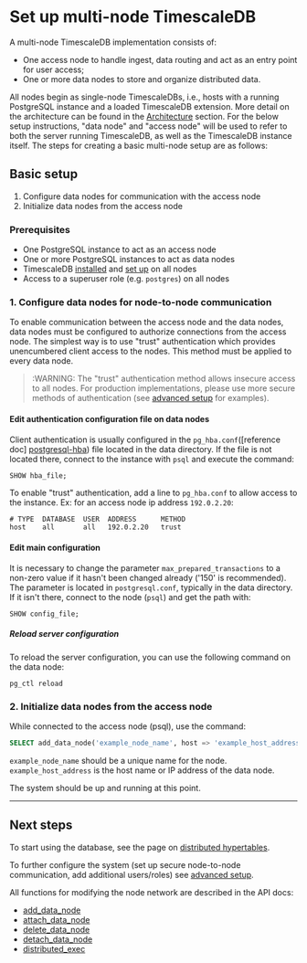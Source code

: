 # Set up multi-node TimescaleDB [](basic-multi-node-setup)

A multi-node TimescaleDB implementation consists of: 
- One access node to handle ingest, data routing and act as an entry 
point for user access; 
- One or more data nodes to store and organize distributed data.     

All nodes begin as single-node TimescaleDBs, i.e., hosts with a running 
PostgreSQL instance and a loaded TimescaleDB extension.  More detail on 
the architecture can be found in the [Architecture][architecture] section. For 
the below setup instructions, "data node" and "access node" will be used to refer 
to both the server running TimescaleDB, as well as the TimescaleDB instance itself.
The steps for creating a basic multi-node setup are as follows:

## Basic setup
1. Configure data nodes for communication with the access node
1. Initialize data nodes from the access node 

### Prerequisites
- One PostgreSQL instance to act as an access node
- One or more PostgreSQL instances to act as data nodes
- TimescaleDB [installed][install] and [set up][setup] on all nodes
- Access to a superuser role (e.g. `postgres`) on all nodes

### 1. Configure data nodes for node-to-node communication
To enable communication between the access node and the data nodes, data 
nodes must be configured to authorize connections from the access node.  The 
simplest way is to use "trust" authentication which provides unencumbered client 
access to the nodes. This method must be applied to every data node.

>:WARNING: The "trust" authentication method allows insecure access to all 
nodes.  For production implementations, please use more secure 
methods of authentication (see [advanced setup][] for examples).

#### Edit authentication configuration file on data nodes
Client authentication is usually configured in the `pg_hba.conf`([reference doc]
[postgresql-hba]) file located in the data directory.  If the file is not located 
there, connect to the instance with `psql` and execute the command:

```sql
SHOW hba_file;
``` 

To enable "trust" authentication, add a line to `pg_hba.conf` to allow
access to the instance. Ex: for an access node ip address `192.0.2.20`:

```
# TYPE  DATABASE  USER  ADDRESS      METHOD
host    all       all   192.0.2.20   trust
```

#### Edit main configuration
It is necessary to change the parameter `max_prepared_transactions` to a 
non-zero value if it hasn't been changed already ('150' is recommended). The 
parameter is located in `postgresql.conf`, typically in the data directory. If it 
isn't there, connect to the node (`psql`) and get the path with:

```
SHOW config_file;
```

##### Reload server configuration

To reload the server configuration, you can use the following command
on the data node:

```
pg_ctl reload
```

### 2. Initialize data nodes from the access node
While connected to the access node (psql), use the command:

```sql
SELECT add_data_node('example_node_name', host => 'example_host_address');
```

`example_node_name` should be a unique name for the node. `example_host_address` 
is the host name or IP address of the data node.

The system should be up and running at this point.

---
## Next steps
To start using the database, see the page on [distributed hypertables][].

To further configure the system (set up secure node-to-node communication, add 
additional users/roles) see [advanced setup][].

All functions for modifying the node network are described in the API
docs:
- [add_data_node][]
- [attach_data_node][]
- [delete_data_node][]
- [detach_data_node][]
- [distributed_exec][]

[architecture]: /introduction/architecture#single-node-vs-clustering
[install]: /getting-started/installation
[setup]: /getting-started/setup
[advanced setup]: /getting-started/setup-multi-node-basic/setup-multi-node-auth
[postgresql-hba]: https://www.postgresql.org/docs/current/auth-pg-hba-conf.html
[max_prepared_transactions]: https://www.postgresql.org/docs/current/runtime-config-resource.html#GUC-MAX-PREPARED-TRANSACTIONS
[distributed hypertables]: /using-timescaledb/distributed-hypertables
[add_data_node]: /api#add_data_node
[attach_data_node]: /api#attach_data_node
[delete_data_node]: /api#delete_data_node
[detach_data_node]: /api#detach_data_node
[distributed_exec]: /api#distributed_exec